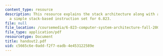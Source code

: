 ```yaml
---
content_type: resource
description: This resource explains the stack architecture along with a subset of
  a simple stack-based instruction set for 6.823.
file: null
file_location: /coursemedia/6-823-computer-system-architecture-fall-2005/c5665c6e0addf2f7eadb4e453122589e_handout2.pdf
file_type: application/pdf
resourcetype: Document
title: handout2.pdf
uid: c5665c6e-0add-f2f7-eadb-4e453122589e
---
```

